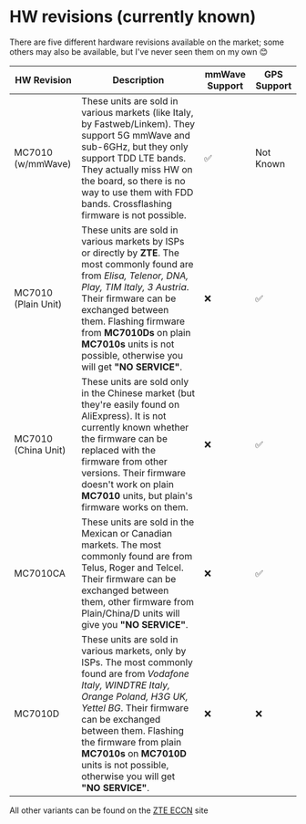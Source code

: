 # HW revisions (currently known)
There are five different hardware revisions available on the market; some others may also be available, but I've never seen them on my own 😊

| HW Revision         | Description                                                                                                                                                                                                                                                                                                               | mmWave Support | GPS Support |
|---------------------|---------------------------------------------------------------------------------------------------------------------------------------------------------------------------------------------------------------------------------------------------------------------------------------------------------------------------|----------------|----------------|
| MC7010 (w/mmWave)   | These units are sold in various markets (like Italy, by Fastweb/Linkem).  They support 5G mmWave and sub-6GHz, but they only support TDD LTE bands.  They actually miss HW on the board, so there is no way to use them with FDD bands. Crossflashing firmware is not possible.                                                         | ✅            | Not Known |
| MC7010 (Plain Unit) | These units are sold in various markets by ISPs or directly by **ZTE**.  The most commonly found are from *Elisa, Telenor, DNA, Play, TIM Italy, 3 Austria*.  Their firmware can be exchanged between them.  Flashing firmware from **MC7010Ds** on plain **MC7010s** units is not possible, otherwise you will get **"NO SERVICE"**.   | ❌             | ✅ |
| MC7010 (China Unit) | These units are sold only in the Chinese market (but they're easily found on AliExpress).  It is not currently known whether the firmware can be replaced with the firmware from other versions.  Their firmware doesn't work on plain **MC7010** units, but plain's firmware works on them.                                            | ❌             | ✅ |
| MC7010CA            | These units are sold in the Mexican or Canadian markets.  The most commonly found are from Telus, Roger and Telcel. Their firmware can be exchanged between them, other firmware from Plain/China/D units will give you **"NO SERVICE"**.                                                                                                | ❌             | ✅ |
| MC7010D             | These units are sold in various markets, only by ISPs.  The most commonly found are from *Vodafone Italy, WINDTRE Italy, Orange Poland, H3G UK, Yettel BG*.  Their firmware can be exchanged between them.  Flashing the firmware from plain **MC7010s** on **MC7010D** units is not possible, otherwise you will get **"NO SERVICE"**. | ❌             | ❌ |

All other variants can be found on the [ZTE ECCN](https://www.zte.com.cn/global/about/eccn.html) site
